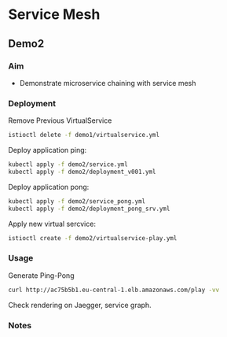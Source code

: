# Service Mesh

## Demo2

### Aim

- Demonstrate microservice chaining with service mesh

### Deployment

Remove Previous VirtualService

```sh
istioctl delete -f demo1/virtualservice.yml
```

Deploy application ping:

```sh
kubectl apply -f demo2/service.yml
kubectl apply -f demo2/deployment_v001.yml
```

Deploy application pong:

```sh
kubectl apply -f demo2/service_pong.yml
kubectl apply -f demo2/deployment_pong_srv.yml
```

Apply new virtual sercvice:

```sh
istioctl create -f demo2/virtualservice-play.yml
```

### Usage

Generate Ping-Pong

```sh
curl http://ac75b5b1.eu-central-1.elb.amazonaws.com/play -vv
```

Check rendering on Jaegger, service graph.

### Notes